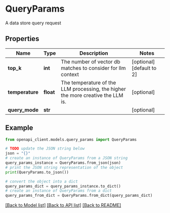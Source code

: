 # QueryParams

A data store query request

## Properties

Name | Type | Description | Notes
------------ | ------------- | ------------- | -------------
**top_k** | **int** | The number of vector db matches to consider for llm context | [optional] [default to 2]
**temperature** | **float** | The temperature of the LLM processing, the higher the more creative the LLM is. | [optional] 
**query_mode** | **str** |  | [optional] 

## Example

```python
from openapi_client.models.query_params import QueryParams

# TODO update the JSON string below
json = "{}"
# create an instance of QueryParams from a JSON string
query_params_instance = QueryParams.from_json(json)
# print the JSON string representation of the object
print(QueryParams.to_json())

# convert the object into a dict
query_params_dict = query_params_instance.to_dict()
# create an instance of QueryParams from a dict
query_params_from_dict = QueryParams.from_dict(query_params_dict)
```
[[Back to Model list]](../README.md#documentation-for-models) [[Back to API list]](../README.md#documentation-for-api-endpoints) [[Back to README]](../README.md)



